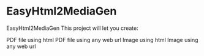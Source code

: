 # EasyHtml2MediaGen
EasyHtml2MediaGen
This project will let you create:

PDF file using html
PDF file using any web url
Image using html
Image using any web url
